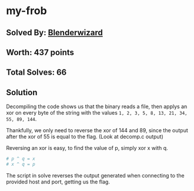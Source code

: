 # my-frob
## Solved By: [Blenderwizard](https://github.com/Blenderwizard)
## Worth: 437 points
## Total Solves: 66
## Solution

Decompiling the code shows us that the binary reads a file, then applys an xor on every byte of the string with the values `1, 2, 3, 5, 8, 13, 21, 34, 55, 89, 144`.

Thankfully, we only need to reverse the xor of 144 and 89, since the output after the xor of 55 is equal to the flag. (Look at decomp.c output)

Reversing an xor is easy, to find the value of p, simply xor x with q.
``` python
# p ^ q = x
# x ^ q = p
```

The script in solve reverses the output generated when connecting to the provided host and port, getting us the flag.